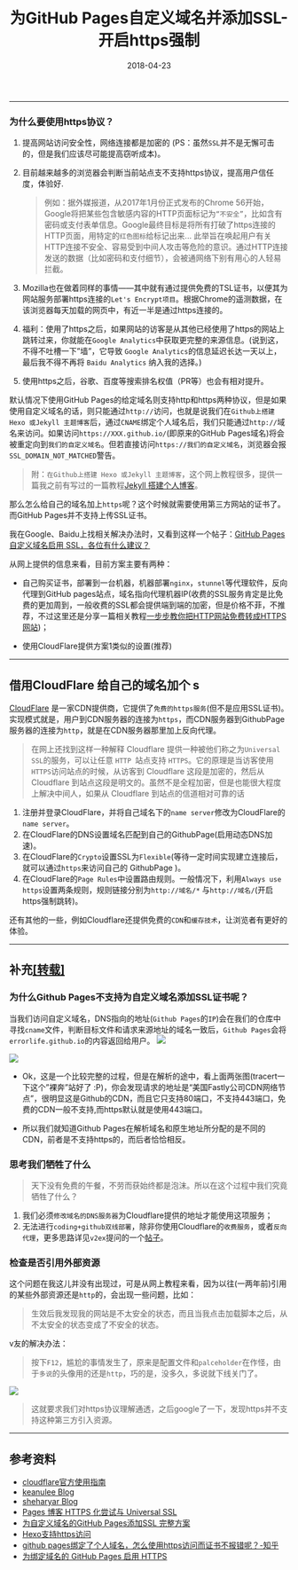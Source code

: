 ﻿---
layout: post
title: "为GitHub Pages自定义域名并添加SSL-开启https强制"
date: 2018-04-23
description: "为GitHub Pages自定义域名、借助Cloudflare添加免费SSL、并开启https强制"
tag: 工具
---  

---

### 为什么要使用https协议？

1. 提高网站访问安全性，网络连接都是加密的 (PS：虽然`SSL`并不是无懈可击的，但是我们应该尽可能提高窃听成本)。

2. 目前越来越多的浏览器会判断当前站点支不支持https协议，提高用户信任度，体验好.

   > 例如：据外媒报道，从2017年1月份正式发布的Chrome 56开始，Google将把某些包含敏感内容的HTTP页面标记为`“不安全”`，比如含有密码或支付表单信息。Google最终目标是将所有打破了https连接的HTTP页面，用特定的`红色图标`给标记出来... 此举旨在唤起用户有关HTTP连接不安全、容易受到中间人攻击等危险的意识。通过HTTP连接发送的数据（比如密码和支付细节），会被通网络下别有用心的人轻易拦截。

3. Mozilla也在做着同样的事情——其中就有通过提供免费的TSL证书，以便其为网站服务部署https连接的`Let's Encrypt项目`。根据Chrome的遥测数据，在该浏览器每天加载的网页中，有近一半是通过https连接的。

4. 福利：使用了https之后，如果网站的访客是从其他已经使用了https的网站上跳转过来，你就能在`Google Analytics`中获取更完整的来源信息。(说到这，不得不吐槽一下”墙”，它导致 `Google Analytics`的信息延迟长达一天以上，最后我不得不再将 `Baidu Analytics` 纳入我的选择。)

5. 使用https之后，谷歌、百度等搜索排名权值（PR等）也会有相对提升。


默认情况下使用GitHub Pages的给定域名则支持http和https两种协议，但是如果使用自定义域名的话，则只能通过`http://`访问，也就是说我们在`Github上搭建 Hexo 或Jekyll 主题博客`后，通过`CNAME`绑定个人域名后，我们只能通过`http://`域名来访问。如果访问`https://XXX.github.io/`(即原来的GitHub Pages域名)将会被重定向到`我们的自定义域名`。但若直接访问`https://我们的自定义域名`，浏览器会报`SSL_DOMAIN_NOT_MATCHED`警告。

>附：`在Github上搭建 Hexo 或Jekyll 主题博客`，这个网上教程很多，提供一篇我之前有写过的一篇教程[Jekyll 搭建个人博客](https://doycode.github.io/2018/02/Jekyll%E6%90%AD%E5%BB%BA%E4%B8%AA%E4%BA%BA%E5%8D%9A%E5%AE%A2-%E6%8B%93%E5%B1%95%E7%89%88/)。


那么怎么给自己的域名加上`https`呢？这个时候就需要使用第三方网站的证书了。而GitHub Pages并不支持上传SSL证书。

我在Google、Baidu上找相关解决办法时，又看到这样一个帖子：[GitHub Pages 自定义域名启用 SSL，各位有什么建议？](https://www.v2ex.com/t/379653)

从网上提供的信息来看，目前方案主要有两种：

* 自己购买证书，部署到一台机器，机器部署`nginx`，`stunnel`等代理软件，反向代理到GitHub pages站点，域名指向代理机器IP(收费的SSL服务肯定是比免费的更加周到，一般收费的SSL都会提供端到端的加密，但是价格不菲，不推荐，不过这里还是分享一篇相关教程[一步步教你把HTTP网站免费转成HTTPS网站](https://zhuanlan.zhihu.com/p/29644657))；

* 使用CloudFlare提供方案1类似的设置(推荐)


---
## 借用CloudFlare 给自己的域名加个 s

[CloudFlare](https://www.cloudflare.com/) 是一家CDN提供商，它提供了`免费的https服务`(但不是应用SSL证书)。实现模式就是，用户到CDN服务器的连接为`https`，而CDN服务器到GithubPage服务器的连接为`http`，就是在CDN服务器那里加上反向代理。

> 在网上还找到这样一种解释
> Cloudflare 提供一种被他们称之为`Universal SSL`的服务，可以让任意 `HTTP `站点支持 `HTTPS`。它的原理是当访客使用 `HTTPS`访问站点的时候，从访客到 Cloudflare 这段是加密的，然后从 Cloudflare 到站点这段是明文的。虽然不是全程加密，但是也能很大程度上解决中间人，如果从 Cloudflare 到站点的信道相对可靠的话

1. 注册并登录CloudFlare，并将自己域名下的`name server`修改为CloudFlare的`name server`。
2. 在CloudFlare的DNS设置域名匹配到自己的GithubPage(启用动态DNS加速)。
3. 在CloudFlare的`Crypto`设置SSL为`Flexible`(等待一定时间实现建立连接后，就可以通过`https`来访问自己的 GithubPage )。
4. 在CloudFlare的`Page Rules`中设置路由规则。一般情况下，利用`Always use https`设置两条规则，规则链接分别为`http://域名/*` 与`http://域名/`(开启https强制跳转)。

还有其他的一些，例如Cloudflare还提供免费的`CDN`和`缓存技术`，让浏览者有更好的体验。


---
## 补充[[转载]](https://steffan.cn/)
### 为什么Github Pages不支持为自定义域名添加SSL证书呢？
当我们访问自定义域名，DNS指向的地址(`Github Pages`的`IP`)会在我们的仓库中寻找`cname`文件，判断目标文件和请求来源地址的域名一致后，`Github Pages`会将`errorlife.github.io`的内容返回给用户。
![](https://dha4w82d62smt.cloudfront.net/items/2F1j3N1e1Y0T2n0w3I19/Image%202018-04-23%20at%207.52.59%20PM.png)

![](https://dha4w82d62smt.cloudfront.net/items/3F3j0e1H1H0l1R2C1Q3j/Image%202018-04-23%20at%207.56.43%20PM.png)

* Ok，这是一个比较完整的过程，但是在解析的途中，看上面两张图(tracert一下这个”裸奔”站好了 :P)，你会发现请求的地址是“美国Fastly公司CDN网络节点”，很明显这是Github的CDN，而且它只支持80端口，不支持443端口，免费的CDN一般不支持,而https默认就是使用443端口。

* 所以我们就知道Github Pages在解析域名和原生地址所分配的是不同的CDN，前者是不支持https的，而后者恰恰相反。

### 思考我们牺牲了什么
> 天下没有免费的午餐，不劳而获始终都是泡沫。所以在这个过程中我们究竟牺牲了什么？

1. 我们必须`修改域名的DNS服务器`为Cloudflare提供的地址才能使用这项服务；
2. 无法进行`coding+github双线部署`，除非你使用Cloudflare的`收费服务`，或者`反向代理`，更多思路详见`v2ex`提问的一个[帖子](https://www.v2ex.com/t/344686)。


### 检查是否引用外部资源
这个问题在我这儿并没有出现过，可是从网上教程来看，因为以往(一两年前)引用的某些外部资源还是`http`的，会出现一些问题，比如：

> 生效后我发现我的网站是不太安全的状态，而且当我点击加载脚本之后，从不太安全的状态变成了不安全的状态。

v友的解决办法：
>按下`F12`，尴尬的事情发生了，原来是配置文件和`palceholder`在作怪，由于`多说`的头像用的还是`http`，巧的是，没多久，多说就下线关门了。

![](https://dha4w82d62smt.cloudfront.net/items/133s2D1e2O2z163v0y0g/Image%202018-04-23%20at%208.17.06%20PM.png)

>这就要求我们对https协议理解通透，之后google了一下，发现https并不支持这种第三方引入资源。


---
## 参考资料
* [cloudflare官方使用指南](https://blog.cloudflare.com/secure-and-fast-github-pages-with-cloudflare/)
* [keanulee Blog](https://blog.keanulee.com/2014/10/11/setting-up-ssl-on-github-pages.html)
* [sheharyar Blog](https://sheharyar.me/blog/free-ssl-for-github-pages-with-custom-domains/)
* [Pages 博客 HTTPS 化尝试与 Universal SSL](https://blog.jamespan.me/2015/04/17/github-and-gitcafe-pages)
* [为自定义域名的GitHub Pages添加SSL 完整方案](https://www.yicodes.com/2016/12/04/free-cloudflare-ssl-for-custom-domain/)
* [Hexo支持https访问](https://www.mdslq.cn/archives/40865889.html)
* [github pages绑定了个人域名，怎么使用https访问而证书不报错呢？-知乎](https://www.zhihu.com/question/33495825)
* [为绑定域名的 GitHub Pages 启用 HTTPS](http://mazhuang.org/2016/05/21/enable-https-for-github-pages/)